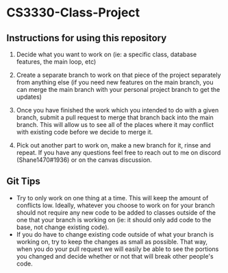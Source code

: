 # CS3330-Class-Project
## Instructions for using this repository
1. Decide what you want to work on (ie: a specific class, database features, the main loop, etc)

2. Create a separate branch to work on that piece of the project separately from anything else (if you need new features on the main branch, you can merge the main branch with your personal project branch to get the updates)

3. Once you have finished the work which you intended to do with a given branch, submit a pull request to merge that branch back into the main branch. This will allow us to see all of the places where it may conflict with existing code before we decide to merge it.

4. Pick out another part to work on, make a new branch for it, rinse and repeat. If you have any questions feel free to reach out to me on discord (Shane1470#1936) or on the canvas discussion.

## Git Tips
- Try to only work on one thing at a time. This will keep the amount of conflicts low. Ideally, whatever you choose to work on for your branch should not require any new code to be added to classes outside of the one that your branch is working on (ie: it should only add code to the base, not change existing code).
- If you do have to change existing code outside of what your branch is working on, try to keep the changes as small as possible. That way, when you do your pull request we will easily be able to see the portions you changed and decide whether or not that will break other people's code.
